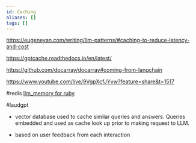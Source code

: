 ```yaml
---
id: Caching
aliases: []
tags: []
---
```



https://eugeneyan.com/writing/llm-patterns/#caching-to-reduce-latency-and-cost


https://gptcache.readthedocs.io/en/latest/

https://github.com/docarray/docarray#coming-from-langchain

https://www.youtube.com/live/9VgpXcfJYvw?feature=share&t=1517

#redis 
[llm_memory for ruby](https://github.com/shohey1226/llm_memory)


#laudgpt
* vector database used to cache similar queries and answers. Queries embedded and used as cache look up prior to making request to LLM.

* based on user feedback from each interaction

